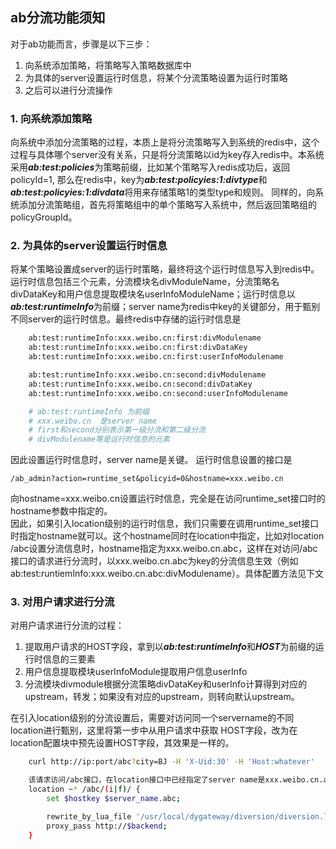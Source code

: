 ab分流功能须知
-------------------

对于ab功能而言，步骤是以下三步：

1. 向系统添加策略，将策略写入策略数据库中
1. 为具体的server设置运行时信息，将某个分流策略设置为运行时策略
1. 之后可以进行分流操作

###  1. 向系统添加策略 ###
向系统中添加分流策略的过程，本质上是将分流策略写入到系统的redis中，这个过程与具体哪个server没有关系，只是将分流策略以id为key存入redis中。本系统采用***ab:test:policies***为策略前缀，比如某个策略写入redis成功后，返回policyId=1, 那么在redis中，key为***ab:test:policyies:1:divtype***和***ab:test:policyies:1:divdata***将用来存储策略1的类型type和规则。
同样的，向系统添加分流策略组，首先将策略组中的单个策略写入系统中，然后返回策略组的policyGroupId。

###  2. 为具体的server设置运行时信息 ###
将某个策略设置成server的运行时策略，最终将这个运行时信息写入到redis中。运行时信息包括三个元素，分流模块名divModuleName，分流策略名divDataKey和用户信息提取模块名userInfoModuleName；运行时信息以***ab:test:runtimeInfo***为前缀；server name为redis中key的关键部分，用于甄别不同server的运行时信息。最终redis中存储的运行时信息是

```bash
    ab:test:runtimeInfo:xxx.weibo.cn:first:divModulename
    ab:test:runtimeInfo:xxx.weibo.cn:first:divDataKey
    ab:test:runtimeInfo:xxx.weibo.cn:first:userInfoModulename

    ab:test:runtimeInfo:xxx.weibo.cn:second:divModulename
    ab:test:runtimeInfo:xxx.weibo.cn:second:divDataKey
    ab:test:runtimeInfo:xxx.weibo.cn:second:userInfoModulename

    # ab:test:runtimeInfo 为前缀
    # xxx.weibo.cn  是server name
    # first和second分别表示第一级分流和第二级分流
    # divModulename等是运行时信息的元素
```
因此设置运行时信息时，server name是关键。 
运行时信息设置的接口是
    
    /ab_admin?action=runtime_set&policyid=0&hostname=xxx.weibo.cn

向hostname=xxx.weibo.cn设置运行时信息，完全是在访问runtime_set接口时的hostname参数中指定的。   
因此，如果引入location级别的运行时信息，我们只需要在调用runtime_set接口时指定hostname就可以。这个hostname同时在location中指定，比如对location /abc设置分流信息时，hostname指定为xxx.weibo.cn.abc，这样在对访问/abc接口的请求进行分流时，以xxx.weibo.cn.abc为key的分流信息生效（例如 ab:test:runtiemInfo:xxx.weibo.cn.abc:divModulename）。具体配置方法见下文

###  3. 对用户请求进行分流 ###
对用户请求进行分流的过程：

1. 提取用户请求的HOST字段，拿到以***ab:test:runtimeInfo***和***HOST***为前缀的运行时信息的三要素
2. 用户信息提取模块userInfoModule提取用户信息userInfo
3. 分流模块divmodule根据分流策略divDataKey和userInfo计算得到对应的upstream，转发；如果没有对应的upstream，则转向默认upstream。

在引入location级别的分流设置后，需要对访问同一个servername的不同location进行甄别，这里将第一步中从用户请求中获取
HOST字段，改为在location配置块中预先设置HOST字段，其效果是一样的。

```bash
	curl http://ip:port/abc?city=BJ -H 'X-Uid:30' -H 'Host:whatever'

	该请求访问/abc接口，在location接口中已经指定了server name是xxx.weibo.cn.abc，那么分流工作就按步骤进行。配置如下所示：
	location ~* /abc/(i|f)/ {
		set $hostkey $server_name.abc;

		rewrite_by_lua_file '/usr/local/dygateway/diversion/diversion.lua';
		proxy_pass http://$backend;
	}
```


